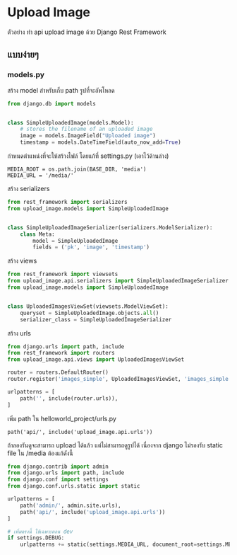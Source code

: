 # Upload Image
ตัวอย่าง ทำ api upload image ด้วย Django Rest Framework

## แบบง่ายๆ

### models.py
สร้าง model สำหรับเก็บ path รูปที่จะอัพโหลด

```python
from django.db import models


class SimpleUploadedImage(models.Model):
    # stores the filename of an uploaded image
    image = models.ImageField("Uploaded image")
    timestamp = models.DateTimeField(auto_now_add=True)
```

กำหนดตำแหน่งที่จะให้สร้างไฟล์ โดยแก้ที่ settings.py (เอาไว้ด้านล่าง)

```
MEDIA_ROOT = os.path.join(BASE_DIR, 'media')
MEDIA_URL = '/media/'
```

สร้าง serializers

```python
from rest_framework import serializers
from upload_image.models import SimpleUploadedImage


class SimpleUploadedImageSerializer(serializers.ModelSerializer):
    class Meta:
        model = SimpleUploadedImage
        fields = ('pk', 'image', 'timestamp')
```

สร้าง views

```python
from rest_framework import viewsets
from upload_image.api.serializers import SimpleUploadedImageSerializer
from upload_image.models import SimpleUploadedImage


class UploadedImagesViewSet(viewsets.ModelViewSet):
    queryset = SimpleUploadedImage.objects.all()
    serializer_class = SimpleUploadedImageSerializer
```

สร้าง urls

```python
from django.urls import path, include
from rest_framework import routers
from upload_image.api.views import UploadedImagesViewSet

router = routers.DefaultRouter()
router.register('images_simple', UploadedImagesViewSet, 'images_simple')

urlpatterns = [
    path('', include(router.urls)),
]
```

เพิ่ม path ใน helloworld_project/urls.py

```
path('api/', include('upload_image.api.urls'))
```

ถ้าลองรันดูจะสามารถ upload ได้แล้ว แต่ไม่สามารถดูรูปได้ เนื่องจาก django ไม่รองรับ static file ใน /media ต้องแก้ดังนี้

```python
from django.contrib import admin
from django.urls import path, include
from django.conf import settings
from django.conf.urls.static import static

urlpatterns = [
    path('admin/', admin.site.urls),
    path('api/', include('upload_image.api.urls'))
]

# เพิ่มตรงนี้ ใช้เฉพาะตอน dev
if settings.DEBUG:
    urlpatterns += static(settings.MEDIA_URL, document_root=settings.MEDIA_ROOT)
```